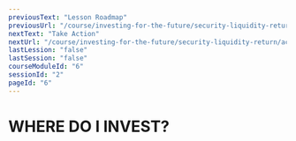 ```yaml
---
previousText: "Lesson Roadmap"
previousUrl: "/course/investing-for-the-future/security-liquidity-return/roadmap"
nextText: "Take Action"
nextUrl: "/course/investing-for-the-future/security-liquidity-return/activities"
lastLession: "false"
lastSession: "false"
courseModuleId: "6"
sessionId: "2"
pageId: "6"
---
```



# WHERE DO I INVEST?
 
<sparkle-animation-player src="./animation/m4l2.js" composition="6F53CC10F2C81940927BA93AF8372292"></sparkle-animation-player>